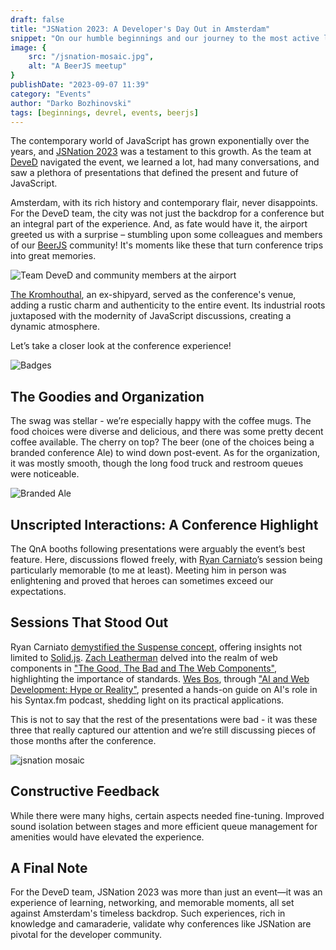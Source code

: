 ```yaml
---
draft: false
title: "JSNation 2023: A Developer's Day Out in Amsterdam"
snippet: "On our humble beginnings and our journey to the most active local IT organization"
image: {
    src: "/jsnation-mosaic.jpg",
    alt: "A BeerJS meetup"
}
publishDate: "2023-09-07 11:39"
category: "Events"
author: "Darko Bozhinovski"
tags: [beginnings, devrel, events, beerjs]
---
```


The contemporary world of JavaScript has grown exponentially over the years, and [JSNation 2023](https://jsnation.com/) was a testament to this growth. As the team at [DeveD](https://deved.mk/) navigated the event, we learned a lot, had many conversations, and saw a plethora of presentations that defined the present and future of JavaScript.

Amsterdam, with its rich history and contemporary flair, never disappoints. For the DeveD team, the city was not just the backdrop for a conference but an integral part of the experience. And, as fate would have it, the airport greeted us with a surprise – stumbling upon some colleagues and members of our [BeerJS](https://beerjs.mk/) community! It's moments like these that turn conference trips into great memories.

![Team DeveD and community members at the airport](/PXL_20230531_110505555.jpg)

[The Kromhouthal](https://kromhouthal.com/en/), an ex-shipyard, served as the conference's venue, adding a rustic charm and authenticity to the entire event. Its industrial roots juxtaposed with the modernity of JavaScript discussions, creating a dynamic atmosphere.

Let’s take a closer look at the conference experience!

![Badges](/PXL_20230531_183848487.jpg)

## The Goodies and Organization 

The swag was stellar - we’re especially happy with the coffee mugs. The food choices were diverse and delicious, and there was some pretty decent coffee available. The cherry on top? The beer (one of the choices being a branded conference Ale) to wind down post-event. As for the organization, it was mostly smooth, though the long food truck and restroom queues were noticeable.

![Branded Ale](/PXL_20230601_154652677.jpg)

## Unscripted Interactions: A Conference Highlight

The QnA booths following presentations were arguably the event’s best feature. Here, discussions flowed freely, with [Ryan Carniato](https://twitter.com/RyanCarniato)’s session being particularly memorable (to me at least). Meeting him in person was enlightening and proved that heroes can sometimes exceed our expectations.

## Sessions That Stood Out

Ryan Carniato [demystified the Suspense concept](https://portal.gitnation.org/contents/solidjs-why-all-the-suspense), offering insights not limited to [Solid.js](https://www.solidjs.com). [Zach Leatherman](https://www.zachleat.com/) delved into the realm of web components in ["The Good, The Bad and The Web Components"](https://portal.gitnation.org/contents/the-good-the-bad-and-the-web-components), highlighting the importance of standards. [Wes Bos](https://wesbos.com/), through ["AI and Web Development: Hype or Reality"](https://portal.gitnation.org/contents/ai-and-web-development-hype-or-reality), presented a hands-on guide on AI's role in his Syntax.fm podcast, shedding light on its practical applications.

This is not to say that the rest of the presentations were bad - it was these three that really captured our attention and we’re still discussing pieces of those months after the conference.

![jsnation mosaic](/jsnation-mosaic.jpg)

## Constructive Feedback

While there were many highs, certain aspects needed fine-tuning. Improved sound isolation between stages and more efficient queue management for amenities would have elevated the experience.

## A Final Note

For the DeveD team, JSNation 2023 was more than just an event—it was an experience of learning, networking, and memorable moments, all set against Amsterdam's timeless backdrop. Such experiences, rich in knowledge and camaraderie, validate why conferences like JSNation are pivotal for the developer community.
